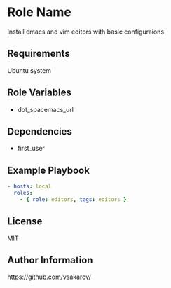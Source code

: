 Role Name
=========

Install emacs and vim editors with basic configuraions

Requirements
------------

Ubuntu system

Role Variables
--------------

- dot_spacemacs_url

Dependencies
------------

- first_user

Example Playbook
----------------

```yaml
- hosts: local
  roles:
    - { role: editors, tags: editors }
```


License
-------

MIT

Author Information
------------------

https://github.com/vsakarov/
